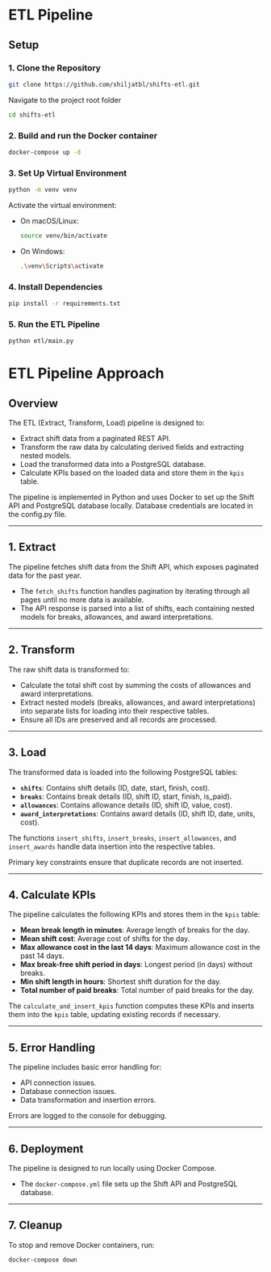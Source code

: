 
# ETL Pipeline

## Setup

### 1. Clone the Repository

```bash
git clone https://github.com/shiljatbl/shifts-etl.git
```
Navigate to the project root folder
```bash
cd shifts-etl
```
### 2. Build and run the Docker container

```bash
docker-compose up -d
```

### 3. Set Up Virtual Environment

```bash
python -m venv venv
```

Activate the virtual environment:

- On macOS/Linux:
  ```bash
  source venv/bin/activate
  ```
- On Windows:
  ```bash
  .\venv\Scripts\activate
  ```

### 4. Install Dependencies

```bash
pip install -r requirements.txt
```


### 5. Run the ETL Pipeline

```bash
python etl/main.py
```


# ETL Pipeline Approach

## Overview
The ETL (Extract, Transform, Load) pipeline is designed to:

- Extract shift data from a paginated REST API.
- Transform the raw data by calculating derived fields and extracting nested models.
- Load the transformed data into a PostgreSQL database.
- Calculate KPIs based on the loaded data and store them in the `kpis` table.

The pipeline is implemented in Python and uses Docker to set up the Shift API and PostgreSQL database locally.
Database credentials are located in the config.py file.

---

## 1. Extract
The pipeline fetches shift data from the Shift API, which exposes paginated data for the past year.

- The `fetch_shifts` function handles pagination by iterating through all pages until no more data is available.
- The API response is parsed into a list of shifts, each containing nested models for breaks, allowances, and award interpretations.

---

## 2. Transform
The raw shift data is transformed to:

- Calculate the total shift cost by summing the costs of allowances and award interpretations.
- Extract nested models (breaks, allowances, and award interpretations) into separate lists for loading into their respective tables.
- Ensure all IDs are preserved and all records are processed.

---

## 3. Load
The transformed data is loaded into the following PostgreSQL tables:

- **`shifts`**: Contains shift details (ID, date, start, finish, cost).
- **`breaks`**: Contains break details (ID, shift ID, start, finish, is_paid).
- **`allowances`**: Contains allowance details (ID, shift ID, value, cost).
- **`award_interpretations`**: Contains award details (ID, shift ID, date, units, cost).

The functions `insert_shifts`, `insert_breaks`, `insert_allowances`, and `insert_awards` handle data insertion into the respective tables.

Primary key constraints ensure that duplicate records are not inserted.

---

## 4. Calculate KPIs
The pipeline calculates the following KPIs and stores them in the `kpis` table:

- **Mean break length in minutes**: Average length of breaks for the day.
- **Mean shift cost**: Average cost of shifts for the day.
- **Max allowance cost in the last 14 days**: Maximum allowance cost in the past 14 days.
- **Max break-free shift period in days**: Longest period (in days) without breaks.
- **Min shift length in hours**: Shortest shift duration for the day.
- **Total number of paid breaks**: Total number of paid breaks for the day.

The `calculate_and_insert_kpis` function computes these KPIs and inserts them into the `kpis` table, updating existing records if necessary.

---

## 5. Error Handling
The pipeline includes basic error handling for:

- API connection issues.
- Database connection issues.
- Data transformation and insertion errors.

Errors are logged to the console for debugging.

---

## 6. Deployment
The pipeline is designed to run locally using Docker Compose.

- The `docker-compose.yml` file sets up the Shift API and PostgreSQL database.

---

## 7. Cleanup
To stop and remove Docker containers, run:

```bash
docker-compose down
```

